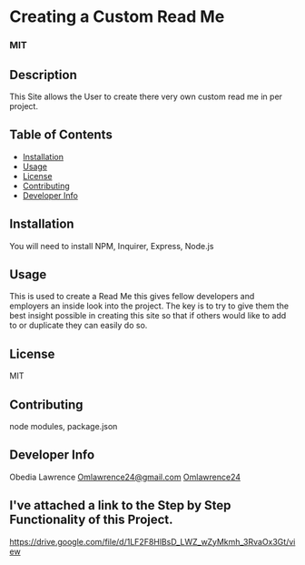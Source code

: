 


  # Creating a Custom Read Me
  ### MIT
  
  ## Description
  This Site allows the User to create there very own custom read me in per project.
  
  ## Table of Contents
 * [Installation](#installation)
 * [Usage](#usage)
 * [License](#license)
 * [Contributing](#contributing)
 * [Developer Info](#DeveloperInfo)

  ## Installation 
  You will need to install NPM, Inquirer, Express, Node.js
  
  ## Usage
 This is used to create a Read Me this gives fellow developers and employers an inside look into the project. The key is to try to
 give them the best insight possible in creating this site so that if others would like to add to or duplicate they can easily do so. 
  ## License
  MIT

  ## Contributing
  node modules, package.json 

  ## Developer Info
  Obedia Lawrence 
  Omlawrence24@gmail.com 
  [Omlawrence24](https://github.com/Omlawrence24)  


  ## I've attached a link to the Step by Step Functionality of this Project.
  https://drive.google.com/file/d/1LF2F8HlBsD_LWZ_wZyMkmh_3RvaOx3Gt/view
